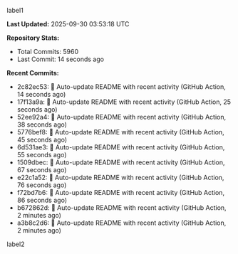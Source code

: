 
label1 
<!-- ACTIVITY_START -->
**Last Updated:** 2025-09-30 03:53:18 UTC

**Repository Stats:**
- Total Commits: 5960
- Last Commit: 14 seconds ago

**Recent Commits:**
- 2c82ec53: 🤖 Auto-update README with recent activity (GitHub Action, 14 seconds ago)
- 17f13a9a: 🤖 Auto-update README with recent activity (GitHub Action, 25 seconds ago)
- 52ee92a4: 🤖 Auto-update README with recent activity (GitHub Action, 38 seconds ago)
- 5776bef8: 🤖 Auto-update README with recent activity (GitHub Action, 45 seconds ago)
- 6d531ae3: 🤖 Auto-update README with recent activity (GitHub Action, 55 seconds ago)
- 1509dbec: 🤖 Auto-update README with recent activity (GitHub Action, 67 seconds ago)
- e22c1a52: 🤖 Auto-update README with recent activity (GitHub Action, 76 seconds ago)
- f72bd7b6: 🤖 Auto-update README with recent activity (GitHub Action, 86 seconds ago)
- b672862d: 🤖 Auto-update README with recent activity (GitHub Action, 2 minutes ago)
- a3b8c2d6: 🤖 Auto-update README with recent activity (GitHub Action, 2 minutes ago)
<!-- ACTIVITY_END -->

label2
